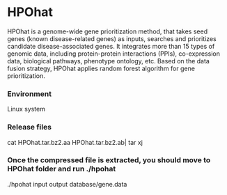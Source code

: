 # HPOhat
HPOhat is a genome-wide gene prioritization method, that takes seed genes (known disease-related genes) as inputs, searches and prioritizes candidate disease-associated genes. It integrates more than 15 types of genomic data, including protein-protein interactions (PPIs), co-expression data, biological pathways, phenotype ontology, etc. Based on the data fusion strategy, HPOhat applies random forest algorithm for gene prioritization.

### Environment
Linux system

### Release files
cat HPOhat.tar.bz2.aa HPOhat.tar.bz2.ab| tar xj

### Once the compressed file is extracted, you should move to HPOhat folder and run ./hpohat
./hpohat input output database/gene.data
